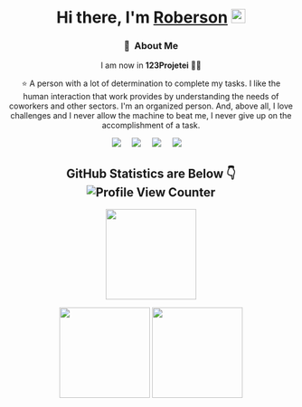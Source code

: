 
<div align="center">
  
<h1>Hi there, I'm <a href="https://www.liuxunzhuo.com/">Roberson</a> <img src="https://media.giphy.com/media/hvRJCLFzcasrR4ia7z/giphy.gif" width="25px"> </h1>
  
### :space_invader: &nbsp;About Me

I am now in **123Projetei** 👨‍💼

⭐ A person with a lot of determination to complete my tasks. I
like the human interaction that work provides by understanding
the needs of coworkers and other sectors. I'm an organized
person. And, above all, I love challenges and I never allow the
machine to beat me, I never give up on the accomplishment of a
task.

<p align="center">
  <a href="mailto:robersoncosta96@gmail.com?subject=Hello%20Roberson%20Costa" target="_blank"><img src="https://img.shields.io/badge/gmail-%23D14836.svg?&style=for-the-badge&logo=gmail&logoColor=white" /></a>&nbsp;&nbsp;&nbsp;&nbsp;
  <a href="https://www.facebook.com/roberson.costa.585" target="_blank"><img src="https://img.shields.io/badge/facebook-%233B5998.svg?&style=for-the-badge&logo=facebook&logoColor=white" /></a>&nbsp;&nbsp;&nbsp;&nbsp;
  <a href="https://www.instagram.com/costa_roberson/" target="_blank"><img src="https://img.shields.io/badge/instagram-%23dc2743.svg?&style=for-the-badge&logo=instagram&logoColor=white" /></a>&nbsp;&nbsp;&nbsp;&nbsp;
  <a href="https://www.linkedin.com/in/roberson-costa-72833a143/" target="_blank"><img src="https://img.shields.io/badge/linkedin-%230077B5.svg?&style=for-the-badge&logo=linkedin&logoColor=white" /></a>&nbsp;&nbsp;&nbsp;&nbsp;
</p>

## GitHub Statistics are Below 👇 ![Profile View Counter](https://komarev.com/ghpvc/?username=RobersonCosta)

<p align="center">
    <img height="160px" src="https://github-readme-streak-stats.herokuapp.com/?user=RobersonCosta&hide_border=true&theme=nightowl" />
</p>
<p align="center">
    <img height="160px" src="https://github-readme-stats.vercel.app/api?username=RobersonCosta&hide_title=true&hide_border=true&show_icons=true&include_all_commits=true&count_private=true&line_height=21&theme=nightowl" /> <img height="160px" src="https://github-readme-stats.vercel.app/api/top-langs/?username=RobersonCosta&hide=html&hide_title=true&hide_border=true&layout=compact&langs_count=8&theme=nightowl" />
</p>
  
</div>
